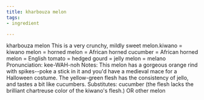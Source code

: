 ```yaml
---
title: kharbouza melon
tags:
- ingredient

---
```

kharbouza melon This is a very crunchy, mildly sweet melon.kiwano = kiwano melon = horned melon = African horned cucumber = African horned melon = English tomato = hedged gourd = jelly melon = melano Pronunciation: kee-WAH-noh Notes: This melon has a gorgeous orange rind with spikes--poke a stick in it and you'd have a medieval mace for a Halloween costume. The yellow-green flesh has the consistency of jello, and tastes a bit like cucumbers. Substitutes: cucumber (the flesh lacks the brilliant chartreuse color of the kiwano's flesh.) OR other melon
